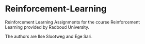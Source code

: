 # Reinforcement-Learning
Reinforcement Learning Assignments for the course Reinforcement Learning provided by Radboud University.

The authors are Ilse Slootweg and Ege Sari.
